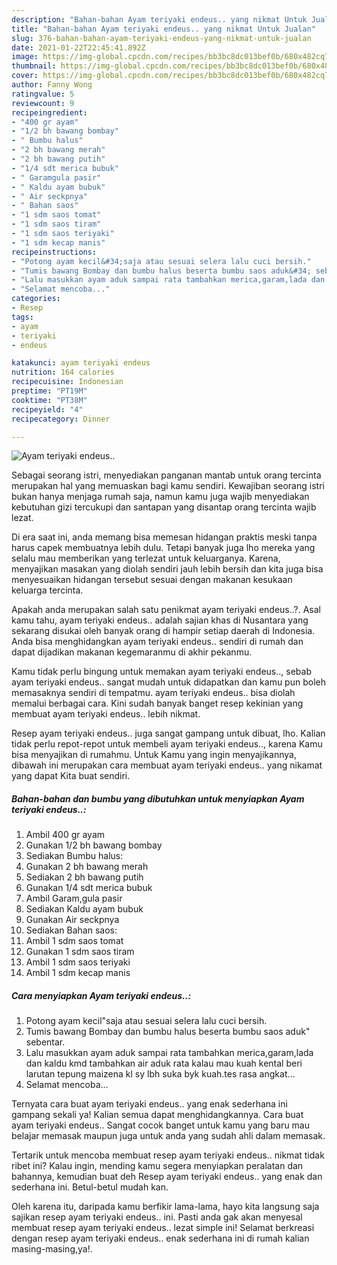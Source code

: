 ```yaml
---
description: "Bahan-bahan Ayam teriyaki endeus.. yang nikmat Untuk Jualan"
title: "Bahan-bahan Ayam teriyaki endeus.. yang nikmat Untuk Jualan"
slug: 376-bahan-bahan-ayam-teriyaki-endeus-yang-nikmat-untuk-jualan
date: 2021-01-22T22:45:41.892Z
image: https://img-global.cpcdn.com/recipes/bb3bc8dc013bef0b/680x482cq70/ayam-teriyaki-endeus-foto-resep-utama.jpg
thumbnail: https://img-global.cpcdn.com/recipes/bb3bc8dc013bef0b/680x482cq70/ayam-teriyaki-endeus-foto-resep-utama.jpg
cover: https://img-global.cpcdn.com/recipes/bb3bc8dc013bef0b/680x482cq70/ayam-teriyaki-endeus-foto-resep-utama.jpg
author: Fanny Wong
ratingvalue: 5
reviewcount: 9
recipeingredient:
- "400 gr ayam"
- "1/2 bh bawang bombay"
- " Bumbu halus"
- "2 bh bawang merah"
- "2 bh bawang putih"
- "1/4 sdt merica bubuk"
- " Garamgula pasir"
- " Kaldu ayam bubuk"
- " Air seckpnya"
- " Bahan saos"
- "1 sdm saos tomat"
- "1 sdm saos tiram"
- "1 sdm saos teriyaki"
- "1 sdm kecap manis"
recipeinstructions:
- "Potong ayam kecil&#34;saja atau sesuai selera lalu cuci bersih."
- "Tumis bawang Bombay dan bumbu halus beserta bumbu saos aduk&#34; sebentar."
- "Lalu masukkan ayam aduk sampai rata tambahkan merica,garam,lada dan kaldu kmd tambahkan air aduk rata kalau mau kuah kental beri larutan tepung maizena kl sy lbh suka byk kuah.tes rasa angkat..."
- "Selamat mencoba..."
categories:
- Resep
tags:
- ayam
- teriyaki
- endeus

katakunci: ayam teriyaki endeus 
nutrition: 164 calories
recipecuisine: Indonesian
preptime: "PT19M"
cooktime: "PT38M"
recipeyield: "4"
recipecategory: Dinner

---
```



![Ayam teriyaki endeus..](https://img-global.cpcdn.com/recipes/bb3bc8dc013bef0b/680x482cq70/ayam-teriyaki-endeus-foto-resep-utama.jpg)

Sebagai seorang istri, menyediakan panganan mantab untuk orang tercinta merupakan hal yang memuaskan bagi kamu sendiri. Kewajiban seorang istri bukan hanya menjaga rumah saja, namun kamu juga wajib menyediakan kebutuhan gizi tercukupi dan santapan yang disantap orang tercinta wajib lezat.

Di era  saat ini, anda memang bisa memesan hidangan praktis meski tanpa harus capek membuatnya lebih dulu. Tetapi banyak juga lho mereka yang selalu mau memberikan yang terlezat untuk keluarganya. Karena, menyajikan masakan yang diolah sendiri jauh lebih bersih dan kita juga bisa menyesuaikan hidangan tersebut sesuai dengan makanan kesukaan keluarga tercinta. 



Apakah anda merupakan salah satu penikmat ayam teriyaki endeus..?. Asal kamu tahu, ayam teriyaki endeus.. adalah sajian khas di Nusantara yang sekarang disukai oleh banyak orang di hampir setiap daerah di Indonesia. Anda bisa menghidangkan ayam teriyaki endeus.. sendiri di rumah dan dapat dijadikan makanan kegemaranmu di akhir pekanmu.

Kamu tidak perlu bingung untuk memakan ayam teriyaki endeus.., sebab ayam teriyaki endeus.. sangat mudah untuk didapatkan dan kamu pun boleh memasaknya sendiri di tempatmu. ayam teriyaki endeus.. bisa diolah memalui berbagai cara. Kini sudah banyak banget resep kekinian yang membuat ayam teriyaki endeus.. lebih nikmat.

Resep ayam teriyaki endeus.. juga sangat gampang untuk dibuat, lho. Kalian tidak perlu repot-repot untuk membeli ayam teriyaki endeus.., karena Kamu bisa menyajikan di rumahmu. Untuk Kamu yang ingin menyajikannya, dibawah ini merupakan cara membuat ayam teriyaki endeus.. yang nikamat yang dapat Kita buat sendiri.

<!--inarticleads1-->

##### Bahan-bahan dan bumbu yang dibutuhkan untuk menyiapkan Ayam teriyaki endeus..:

1. Ambil 400 gr ayam
1. Gunakan 1/2 bh bawang bombay
1. Sediakan  Bumbu halus:
1. Gunakan 2 bh bawang merah
1. Sediakan 2 bh bawang putih
1. Gunakan 1/4 sdt merica bubuk
1. Ambil  Garam,gula pasir
1. Sediakan  Kaldu ayam bubuk
1. Gunakan  Air seckpnya
1. Sediakan  Bahan saos:
1. Ambil 1 sdm saos tomat
1. Gunakan 1 sdm saos tiram
1. Ambil 1 sdm saos teriyaki
1. Ambil 1 sdm kecap manis




<!--inarticleads2-->

##### Cara menyiapkan Ayam teriyaki endeus..:

1. Potong ayam kecil&#34;saja atau sesuai selera lalu cuci bersih.
1. Tumis bawang Bombay dan bumbu halus beserta bumbu saos aduk&#34; sebentar.
1. Lalu masukkan ayam aduk sampai rata tambahkan merica,garam,lada dan kaldu kmd tambahkan air aduk rata kalau mau kuah kental beri larutan tepung maizena kl sy lbh suka byk kuah.tes rasa angkat...
1. Selamat mencoba...




Ternyata cara buat ayam teriyaki endeus.. yang enak sederhana ini gampang sekali ya! Kalian semua dapat menghidangkannya. Cara buat ayam teriyaki endeus.. Sangat cocok banget untuk kamu yang baru mau belajar memasak maupun juga untuk anda yang sudah ahli dalam memasak.

Tertarik untuk mencoba membuat resep ayam teriyaki endeus.. nikmat tidak ribet ini? Kalau ingin, mending kamu segera menyiapkan peralatan dan bahannya, kemudian buat deh Resep ayam teriyaki endeus.. yang enak dan sederhana ini. Betul-betul mudah kan. 

Oleh karena itu, daripada kamu berfikir lama-lama, hayo kita langsung saja sajikan resep ayam teriyaki endeus.. ini. Pasti anda gak akan menyesal membuat resep ayam teriyaki endeus.. lezat simple ini! Selamat berkreasi dengan resep ayam teriyaki endeus.. enak sederhana ini di rumah kalian masing-masing,ya!.

